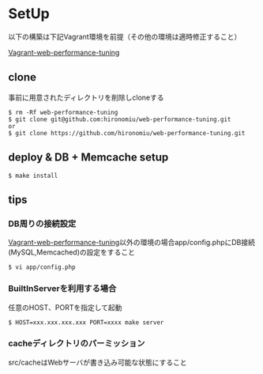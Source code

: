 # SetUp
以下の構築は下記Vagrant環境を前提（その他の環境は適時修正すること）

[Vagrant-web-performance-tuning](https://github.com/hironomiu/Vagrant-web-performance-tuning)
## clone
事前に用意されたディレクトリを削除しcloneする
```
$ rm -Rf web-performance-tuning
$ git clone git@github.com:hironomiu/web-performance-tuning.git
or 
$ git clone https://github.com/hironomiu/web-performance-tuning.git
```

## deploy & DB + Memcache setup 
```
$ make install
```


## tips
### DB周りの接続設定
[Vagrant-web-performance-tuning](https://github.com/hironomiu/Vagrant-web-performance-tuning)以外の環境の場合app/config.phpにDB接続(MySQL,Memcached)の設定をすること
```
$ vi app/config.php
```

### BuiltInServerを利用する場合
任意のHOST、PORTを指定して起動
```
$ HOST=xxx.xxx.xxx.xxx PORT=xxxx make server
```

### cacheディレクトリのパーミッション
src/cacheはWebサーバが書き込み可能な状態にすること
